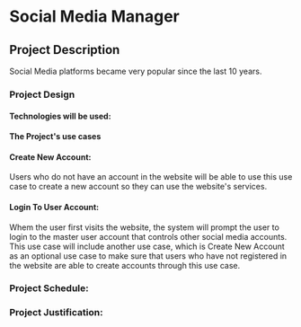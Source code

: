 # Social Media Manager

## Project Description

Social Media platforms became very popular since the last 10 years.

### Project Design


#### Technologies will be used:

#### The Project's use cases

#### Create New Account: 

Users who do not have an account in the website will be able to use this use case to create a new account so they can use the website's services.

#### Login To User Account:

Whem the user first visits the website, the system will prompt the user to login to the master user account that controls other social media accounts. This use case will include another use case, which is Create New Account as an optional use case to make sure that users who have not registered in the website are able to create accounts through this use case.




### Project Schedule:

### Project Justification:
